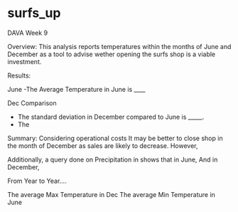 # surfs_up
DAVA Week 9

Overview:
This analysis reports temperatures within the months of June and December as a tool to advise wether opening the surfs shop is a viable investment. 


Results:

June
-The Average Temperature in June is ____


Dec Comparison
- The standard deviation in December compared to June is _____. 
- The 



Summary:
Considering operational costs It may be better to close shop in the month of December as sales are likely to decrease. However, 

Additionally, a query done on Precipitation in shows that in June, 
And in December, 

From Year to Year.... 

The average Max Temperature in Dec
The average Min Temperature in June
